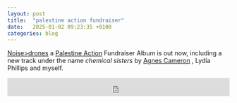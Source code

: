```yaml
---
layout: post
title:  "palestine action fundraiser"
date:   2025-01-02 09:23:35 +0100
categories: blog
---
```


[Noise>drones][n>d] a [Palestine Action][palaction] Fundraiser Album is out now, including a new track under the name _chemical sisters_ by [Agnes Cameron][agnes_cameron] , Lydia Phillips and myself.

<iframe style="border: 0; width: 100%; height: 42px;" src="https://bandcamp.com/EmbeddedPlayer/album=2733794760/size=small/bgcol=ffffff/linkcol=de270f/track=2618356861/transparent=true/" seamless><a href="https://porchcollapse0000.bandcamp.com/album/noise-drones-palestine-action-fundraiser">Noise&gt;Drones: Palestine Action Fundraiser by Chemical Sisters</a></iframe>

<br>

[n>d]: https://porchcollapse0000.bandcamp.com/track/acoustic-swarm
[agnes_cameron]: https://agnescameron.info/
[palaction]: https://www.palestineaction.org/